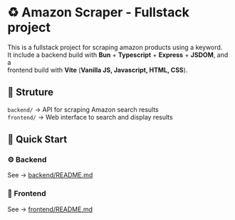 # ♻ Amazon Scraper - Fullstack project
This is a fullstack project for scraping amazon products using a keyword. <br/>
It include a backend build with **Bun** + **Typescript** + **Express** + **JSDOM**, and a <br/>
frontend build with **Vite** (**Vanilla JS, Javascript, HTML, CSS**).

## 📁 Struture
`backend/` &rarr; API for scraping Amazon search results <br/>
`frontend/` &rarr; Web interface to search and display results

## 🚀 Quick Start
### ⚙ Backend
See &rarr; [backend/README.md](./backend/README.md)
### 🎨 Frontend
See &rarr; [frontend/README.md](./frontend/README.md)

